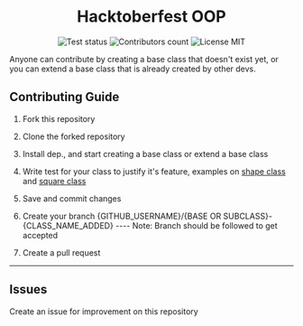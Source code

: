 <div align="center">
				<h1>Hacktoberfest OOP</h1>
				<img src="https://github.com/vindecodex/hacktoberfest-OOP/actions/workflows/node.js.yml/badge.svg" alt="Test status" />
				<img src="https://badgen.net/github/contributors/vindecodex/hacktoberfest-OOP" alt="Contributors count" />
				<img src="https://badgen.net/npm/license/lodash" alt="License MIT" />
</div>

Anyone can contribute by creating a base class that doesn't exist yet, or you can extend a base class that is already created by other devs.

## Contributing Guide

1. Fork this repository

2. Clone the forked repository

3. Install dep., and start creating a base class or extend a base class

4. Write test for your class to justify it's feature, examples on [shape class](/base/shape.spec.ts) and [square class](/sub-class/shape/square.spec.ts)

4. Save and commit changes

5. Create your branch {GITHUB_USERNAME}/{BASE OR SUBCLASS}-{CLASS_NAME_ADDED} ---- Note: Branch should be followed to get accepted

6. Create a pull request

---
## Issues
Create an issue for improvement on this repository
